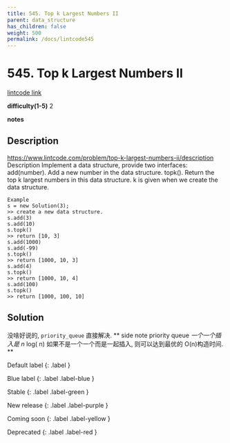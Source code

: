 ```yaml
---
title: 545. Top k Largest Numbers II
parent: data_structure
has_children: false
weight: 500
permalink: /docs/lintcode545
---
```

# 545. Top k Largest Numbers II
[lintcode link](https://www.lintcode.com/problem/top-k-largest-numbers-ii/description)

**difficulty(1-5)** 
2

**notes**   


## Description
https://www.lintcode.com/problem/top-k-largest-numbers-ii/description
Description
Implement a data structure, provide two interfaces:
add(number). Add a new number in the data structure.
topk(). Return the top k largest numbers in this data structure. k is given when we create the data structure.
```
Example
s = new Solution(3);
>> create a new data structure.
s.add(3)
s.add(10)
s.topk()
>> return [10, 3]
s.add(1000)
s.add(-99)
s.topk()
>> return [1000, 10, 3]
s.add(4)
s.topk()
>> return [1000, 10, 4]
s.add(100)
s.topk()
>> return [1000, 100, 10]
```
## Solution
没啥好说的, `priority_queue` 直接解决. 
**
side note
priority queue *一个一个插入是 n* log( n) 如果不是一个一个而是一起插入, 
则可以达到最优的 O(n)构造时间. **


Default label
{: .label }

Blue label
{: .label .label-blue }

Stable
{: .label .label-green }

New release
{: .label .label-purple }

Coming soon
{: .label .label-yellow }

Deprecated
{: .label .label-red }
